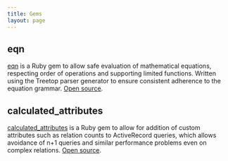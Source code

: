 ```yaml
---
title: Gems
layout: page
---
```


## eqn

[eqn](https://rubygems.org/gems/eqn) is a Ruby gem to allow safe evaluation of mathematical equations, respecting order of operations and supporting limited functions. Written using the Treetop parser generator to ensure consistent adherence to the equation grammar. [Open source](https://github.com/schneidmaster/eqn).

## calculated_attributes

[calculated_attributes](https://rubygems.org/gems/calculated_attributes) is a Ruby gem to allow for addition of custom attributes such as relation counts to ActiveRecord queries, which allows avoidance of n+1 queries and similar performance problems even on complex relations. [Open source](https://github.com/aha-app/calculated_attributes).
